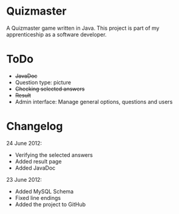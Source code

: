 Quizmaster
==================================================

A Quizmaster game written in Java.
This project is part of my apprenticeship as a software developer.



ToDo
==================================================
* <del>JavaDoc</del>
* Question type: picture
* <del>Checking selected answers</del>
* <del>Result</del>
* Admin interface: Manage general options, questions and users



Changelog
==================================================
24 June 2012:
* Verifying the selected answers
* Added result page
* Added JavaDoc

23 June 2012:
* Added MySQL Schema
* Fixed line endings
* Added the project to GitHub
